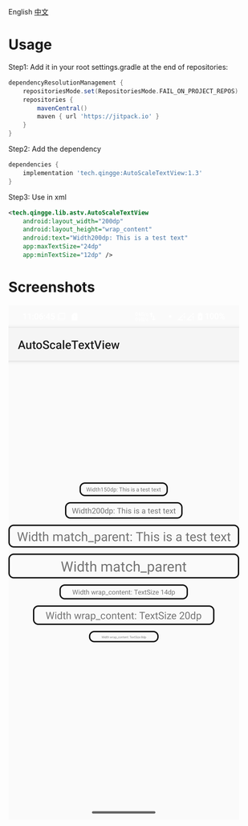 English [中文](./README_CN.md)
# Usage
Step1: Add it in your root settings.gradle at the end of repositories:
```groovy
dependencyResolutionManagement {
    repositoriesMode.set(RepositoriesMode.FAIL_ON_PROJECT_REPOS)
    repositories {
        mavenCentral()
        maven { url 'https://jitpack.io' }
    }
}
```

Step2: Add the dependency
```groovy
dependencies {
    implementation 'tech.qingge:AutoScaleTextView:1.3'
}
```

Step3: Use in xml
```xml
<tech.qingge.lib.astv.AutoScaleTextView
    android:layout_width="200dp"
    android:layout_height="wrap_content"
    android:text="Width200dp: This is a test text"
    app:maxTextSize="24dp"
    app:minTextSize="12dp" />
```

# Screenshots
![](pictures/Screenshot.png)